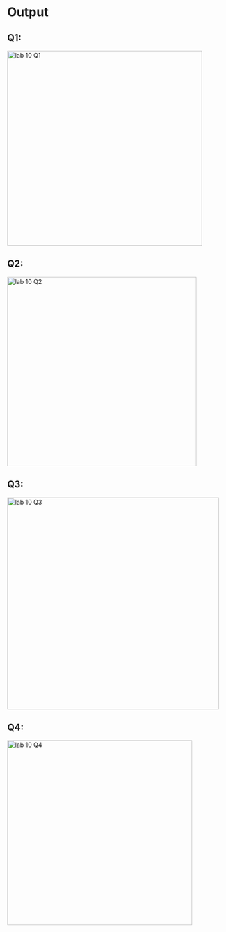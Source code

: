 # Output
## Q1:
<img width="448" alt="lab 10 Q1" src="https://github.com/saraali13/OOP/assets/142868034/05270518-804f-4813-ba58-6edad906a4c8">

## Q2:
<img width="435" alt="lab 10 Q2" src="https://github.com/saraali13/OOP/assets/142868034/5176835a-334d-491b-8291-8ffbf776fb2d">

## Q3:
<img width="487" alt="lab 10 Q3" src="https://github.com/saraali13/OOP/assets/142868034/379dd3f0-3198-4c06-a3e7-6ea8f107a87a">

## Q4:
<img width="425" alt="lab 10 Q4" src="https://github.com/saraali13/OOP/assets/142868034/8df34e35-78ca-4d4d-9927-4cef991dfb3d">
